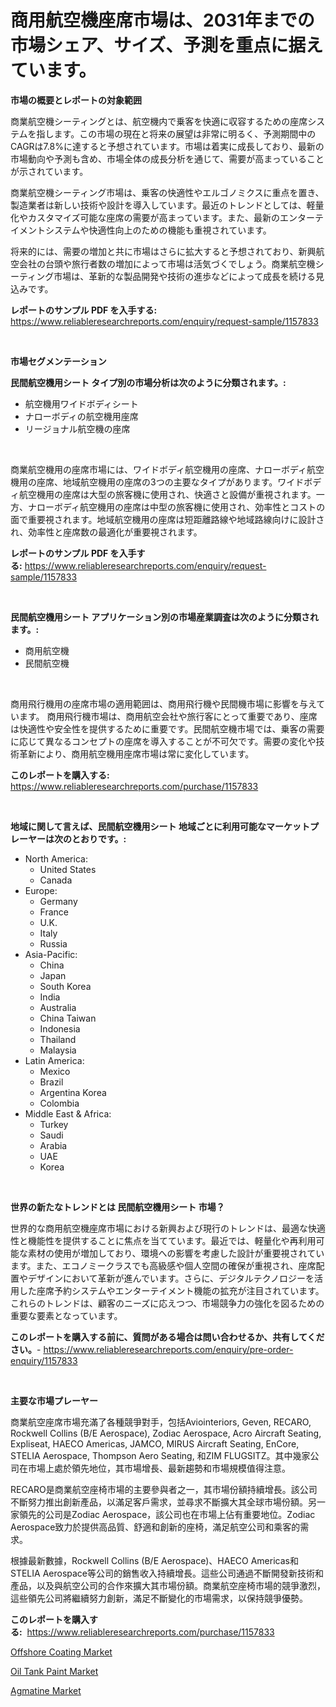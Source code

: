 <p><h1>商用航空機座席市場は、2031年までの市場シェア、サイズ、予測を重点に据えています。</h1></p><p><strong>市場の概要とレポートの対象範囲</strong></p>
<p><p>商業航空機シーティングとは、航空機内で乗客を快適に収容するための座席システムを指します。この市場の現在と将来の展望は非常に明るく、予測期間中のCAGRは7.8%に達すると予想されています。市場は着実に成長しており、最新の市場動向や予測も含め、市場全体の成長分析を通じて、需要が高まっていることが示されています。</p><p>商業航空機シーティング市場は、乗客の快適性やエルゴノミクスに重点を置き、製造業者は新しい技術や設計を導入しています。最近のトレンドとしては、軽量化やカスタマイズ可能な座席の需要が高まっています。また、最新のエンターテイメントシステムや快適性向上のための機能も重視されています。</p><p>将来的には、需要の増加と共に市場はさらに拡大すると予想されており、新興航空会社の台頭や旅行者数の増加によって市場は活気づくでしょう。商業航空機シーティング市場は、革新的な製品開発や技術の進歩などによって成長を続ける見込みです。</p></p>
<p><strong>レポートのサンプル PDF を入手する:</strong> <a href="https://www.reliableresearchreports.com/enquiry/request-sample/1157833">https://www.reliableresearchreports.com/enquiry/request-sample/1157833</a></p>
<p>&nbsp;</p>
<p><strong>市場セグメンテーション</strong></p>
<p><strong>民間航空機用シート タイプ別の市場分析は次のように分類されます。:</strong></p>
<p><ul><li>航空機用ワイドボディシート</li><li>ナローボディの航空機用座席</li><li>リージョナル航空機の座席</li></ul></p>
<p>&nbsp;</p>
<p><p>商業航空機用の座席市場には、ワイドボディ航空機用の座席、ナローボディ航空機用の座席、地域航空機用の座席の3つの主要なタイプがあります。ワイドボディ航空機用の座席は大型の旅客機に使用され、快適さと設備が重視されます。一方、ナローボディ航空機用の座席は中型の旅客機に使用され、効率性とコストの面で重要視されます。地域航空機用の座席は短距離路線や地域路線向けに設計され、効率性と座席数の最適化が重要視されます。</p></p>
<p><strong>レポートのサンプル PDF を入手する:</strong>&nbsp;<a href="https://www.reliableresearchreports.com/enquiry/request-sample/1157833">https://www.reliableresearchreports.com/enquiry/request-sample/1157833</a></p>
<p>&nbsp;</p>
<p><strong> 民間航空機用シート アプリケーション別の市場産業調査は次のように分類されます。:</strong></p>
<p><ul><li>商用航空機</li><li>民間航空機</li></ul></p>
<p>&nbsp;</p>
<p><p>商用飛行機用の座席市場の適用範囲は、商用飛行機や民間機市場に影響を与えています。 商用飛行機市場は、商用航空会社や旅行客にとって重要であり、座席は快適性や安全性を提供するために重要です。民間航空機市場では、乗客の需要に応じて異なるコンセプトの座席を導入することが不可欠です。需要の変化や技術革新により、商用航空機用座席市場は常に変化しています。</p></p>
<p><strong>このレポートを購入する:</strong>&nbsp; <a href="https://www.reliableresearchreports.com/purchase/1157833">https://www.reliableresearchreports.com/purchase/1157833</a></p>
<p>&nbsp;</p>
<p><strong>地域に関して言えば、民間航空機用シート 地域ごとに利用可能なマーケットプレーヤーは次のとおりです。:</strong></p>
<p><ul>
    <li>
        North America:
        <ul>
            <li>United States</li>
            <li>Canada</li>
        </ul>
    </li>
    <li>
        Europe:
        <ul>
            <li>Germany</li>
            <li>France</li>
            <li>U.K.</li>
            <li>Italy</li>
            <li>Russia</li>
        </ul>
    </li>
    <li>
        Asia-Pacific:
        <ul>
            <li>China</li>
            <li>Japan</li>
            <li>South Korea</li>
            <li>India</li>
            <li>Australia</li>
            <li>China Taiwan</li>
            <li>Indonesia</li>
            <li>Thailand</li>
            <li>Malaysia</li>
        </ul>
    </li>
    <li>
        Latin America:
        <ul>
            <li>Mexico</li>
            <li>Brazil</li>
            <li>Argentina Korea</li>
            <li>Colombia</li>
        </ul>
    </li>
    <li>
        Middle East & Africa:
        <ul>
            <li>Turkey</li>
            <li>Saudi</li>
            <li>Arabia</li>
            <li>UAE</li>
            <li>Korea</li>
        </ul>
    </li>
    </ul></p>
<p>&nbsp;</p>
<p><strong>世界の新たなトレンドとは 民間航空機用シート 市場？</strong></p>
<p><p>世界的な商用航空機座席市場における新興および現行のトレンドは、最適な快適性と機能性を提供することに焦点を当てています。最近では、軽量化や再利用可能な素材の使用が増加しており、環境への影響を考慮した設計が重要視されています。また、エコノミークラスでも高級感や個人空間の確保が重視され、座席配置やデザインにおいて革新が進んでいます。さらに、デジタルテクノロジーを活用した座席予約システムやエンターテイメント機能の拡充が注目されています。これらのトレンドは、顧客のニーズに応えつつ、市場競争力の強化を図るための重要な要素となっています。</p></p>
<p><strong>このレポートを購入する前に、質問がある場合は問い合わせるか、共有してください。</strong>- <a href="https://www.reliableresearchreports.com/enquiry/pre-order-enquiry/1157833">https://www.reliableresearchreports.com/enquiry/pre-order-enquiry/1157833</a></p>
<p>&nbsp;</p>
<p><strong>主要な市場プレーヤー</strong></p>
<p><p>商業航空座席市場充滿了各種競爭對手，包括Aviointeriors, Geven, RECARO, Rockwell Collins (B/E Aerospace), Zodiac Aerospace, Acro Aircraft Seating, Expliseat, HAECO Americas, JAMCO, MIRUS Aircraft Seating, EnCore, STELIA Aerospace, Thompson Aero Seating, 和ZIM FLUGSITZ。其中幾家公司在市場上處於領先地位，其市場增長、最新趨勢和市場規模值得注意。</p><p>RECARO是商業航空座椅市場的主要參與者之一，其市場份額持續增長。該公司不斷努力推出創新產品，以滿足客戶需求，並尋求不斷擴大其全球市場份額。另一家領先的公司是Zodiac Aerospace，該公司也在市場上佔有重要地位。Zodiac Aerospace致力於提供高品質、舒適和創新的座椅，滿足航空公司和乘客的需求。</p><p>根據最新數據，Rockwell Collins (B/E Aerospace)、HAECO Americas和STELIA Aerospace等公司的銷售收入持續增長。這些公司通過不斷開發新技術和產品，以及與航空公司的合作來擴大其市場份額。商業航空座椅市場的競爭激烈，這些領先公司將繼續努力創新，滿足不斷變化的市場需求，以保持競爭優勢。</p></p>
<p><strong>このレポートを購入する:</strong>&nbsp;&nbsp;<a href="https://www.reliableresearchreports.com/purchase/1157833">https://www.reliableresearchreports.com/purchase/1157833</a></p>
<p><p><a href="https://github.com/pjcfca/Market-Research-Report-List-1/blob/main/offshore-coating-market.md">Offshore Coating Market</a></p><p><a href="https://github.com/wusalecollins540tpqoz/Market-Research-Report-List-1/blob/main/oil-tank-paint-market.md">Oil Tank Paint Market</a></p><p><a href="https://github.com/johnbach50/Market-Research-Report-List-2/blob/main/agmatine-market.md">Agmatine Market</a></p></p>